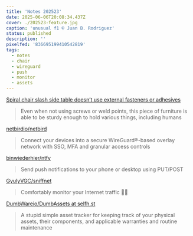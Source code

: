 ```yaml
---
title: 'Notes 202523'
date: 2025-06-06T20:08:34.437Z
cover: ./202523-feature.jpg
caption: 'unusual f1 © Juan B. Rodriguez'
status: published
description: ''
pixelfed: '836695199410542819'
tags:
  - notes
  - chair
  - wireguard
  - push
  - monitor
  - assets
---
```


[Spiral chair slash side table doesn’t use external fasteners or adhesives](https://www.yankodesign.com/2025/06/02/spiral-chair-slash-side-table-doesnt-use-external-fasteners-or-adhesives/)

> Even when not using screws or weld points, this piece of furniture is able to be sturdy enough to hold various things, including humans

[netbirdio/netbird](https://github.com/netbirdio/netbird)

> Connect your devices into a secure WireGuard®-based overlay network with SSO, MFA and granular access controls

[binwiederhier/ntfy](https://github.com/binwiederhier/ntfy)

> Send push notifications to your phone or desktop using PUT/POST

[GyulyVGC/sniffnet](https://github.com/GyulyVGC/sniffnet)

> Comfortably monitor your Internet traffic 🕵️‍♂️

[DumbWareio/DumbAssets at selfh.st](https://github.com/DumbWareio/DumbAssets?tab=readme-ov-file)

> A stupid simple asset tracker for keeping track of your physical assets, their components, and applicable warranties and routine maintenance

